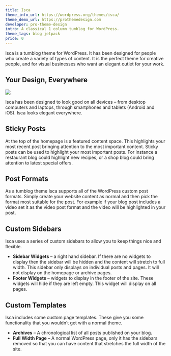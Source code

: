 ```yaml
---
title: Isca
theme_info_url: https://wordpress.org/themes/isca/
theme_demo_url: https://prothemedesign.com
developer: pro-theme-design
intro: A classical 1 column tumblog for WordPress.
theme_tags: blog jetpack
price: 0
---
```


Isca is a tumblog theme for WordPress. It has been designed for people who create a variety of types of content. It is the perfect theme for creative people, and for visual businesses who want an elegant outlet for your work.

## Your Design, Everywhere

<img src="https://theme.files.wordpress.com/2013/07/isca-in-use1.png?w=640&h=397" />

Isca has been designed to look good on all devices – from desktop computers and laptops, through smartphones and tablets (Android and iOS). Isca looks elegant everywhere.

## Sticky Posts

At the top of the homepage is a featured content space. This highlights your most recent post bringing attention to the most important content. Sticky posts can be used to highlight your most important posts. For instance a restaurant blog could highlight new recipes, or a shop blog could bring attention to latest special offers.

## Post Formats

As a tumblog theme Isca supports all of the WordPress custom post formats. Simply create your website content as normal and then pick the format most suitable for the post. For example if your blog post includes a video set it as the video post format and the video will be highlighted in your post.

## Custom Sidebars

Isca uses a series of custom sidebars to allow you to keep things nice and flexible.

* <strong>Sidebar Widgets</strong> – a right hand sidebar. If there are no widgets to display then the sidebar will be hidden and the content will stretch to full width. This sidebar only displays on individual posts and pages. It will not display on the homepage or archive pages.
* <strong>Footer Widgets</strong> – widgets to display in the footer of the site. These widgets will hide if they are left empty. This widget will display on all pages.

## Custom Templates

Isca includes some custom page templates. These give you some functionality that you wouldn’t get with a normal theme.

* <strong>Archives</strong> – A chronological list of all posts published on your blog.
* <strong>Full Width Page</strong> – A normal WordPress page, only it has the sidebars removed so that you can have content that stretches the full width of the site.
